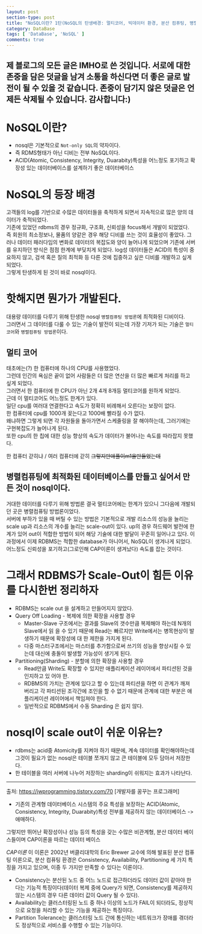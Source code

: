 ```yaml
---
layout: post
section-type: post
title: "NoSQL이란? 1탄(NoSQL의 탄생배경: 멀티코어, 빅데이터 환경, 분산 컴퓨팅, 병렬컴퓨팅 방법론)"
category: DataBase
tags: [ 'DataBase', 'NoSQL' ]
comments: true
---
```

제 블로그의 모든 글은 IMHO로 쓴 것입니다.
서로에 대한 존중을 담은 덧글을 남겨 소통을 하신다면 더 좋은 글로 발전이 될 수 있을 것 같습니다.
존중이 담기지 않은 덧글은 언제든 삭제될 수 있습니다.
감사합니다:)  
---  

# NoSQL이란?
- nosql은 기본적으로 `Not-only SQL`의 약자이다.
- 즉 RDMS형태가 아닌 디비는 전부 NoSQL이다. 
- ACID(Atomic, Consistency, Integrity, Duarabity)특성을 어느정도 포기하고 확장성 있는 데이터베이스를 설계하기 좋은 데이터베이스




# NoSQL의 등장 배경
고객들의 log를 기반으로 수많은 데이터들을 축적하게 되면서 지속적으로 많은 양의 데이터가 축적되었다.  
기존에 있었던 rdbms의 경우 정규화, 구조화, 신뢰성을 focus해서 개발이 되었었다.  
즉 회원의 최소정보나, 물품의 양같은 경우 해당 디비를 쓰는 것이 효율성이 좋았다. 
그러나 데이터 패러다임의 변화로 데이터의 복잡도와 양이 늘어나게 되었으며 기존에 서버를 유지하던 방식은 점점 한계에 부딪치게 되었다. 
log성 데이터들은 ACID의 특성이 중요하지 않고, 검색 혹은 질의 최적화 등 다른 것에 집중하고 싶은 디비를 개발하고 싶게 되었다.  
그렇게 탄생하게 된 것이 바로 nosql이다.  




# 핫해지면 뭔가가 개발된다.  
대용량 데이터를 다루기 위해 탄생한 nosql `병렬컴퓨팅 방법론`에 최적화된 디비이다.  
그러면서 그 데이터를 다룰 수 있는 기술이 발전이 되는데 가장 기저가 되는 기술은 `멀티코어`와 `병렬컴퓨팅 방법론`이다.  




## 멀티 코어
태초에는(?) 한 컴퓨터에 하나의 CPU를 사용했었다.  
그런데 인간의 욕심은 끝이 없어 사람들은 더 많은 연산을 더 많은 빠르게 처리를 하고 싶게 되었다.  
그러면서 한 컴퓨터에 한 CPU가 아닌 2개 4개 8개등 멀티코어를 원하게 되었다.  
근데 이 멀티코어도 어느정도 한계가 있다.  
일단 cpu를 여러대 연결한다고 속도가 정확히 비례해서 오른다는 보장이 없다.  
한 컴퓨터에 cpu를 1000개 꽂는다고 1000배 빨라질 수가 없다.  
왜냐하면 그렇게 되면 각 자원들을 돌아가면서 스케줄링을 잘 해야하는데, 그러기에는 구현복잡도가 늘어나게 된다.   
또한 cpu의 한 칩에 대한 성능 향상의 속도가 데이터가 불어나는 속도를 따라잡지 못했다.  

한 컴퓨터 갇히냐 / 여러 컴퓨터에 갇히
~~그렇지만애플이m1을만들었는데~~




## 병렬컴퓨팅에 최적화된 데이터베이스를 만들고 싶어서 만든 것이 nosql이다. 
 거대한 데이터를 다루기 위해 
 방법론
결국 멀티코어에는 한계가 있으니 그다음에 개발되던 곳은 병렬컴퓨팅 방법론이었다.  
서버에 부하가 있을 때 버틸 수 있는 방법은 기본적으로 개발 리소스의 성능을 늘리는 scale up과 리소스의 개수를 늘리는 scale-out이 있다.
up의 경우 하드웨어 발전에 한계가 있어 out이 적합한 방법이 되어 해당 기술에 대한 발달이 꾸준히 일어나고 있다.
이 과정에서 이제 RDBMS는 적합한 database가 아니어서, NoSQL이 생겨나게 되었다.
어느정도 신뢰성을 포기하고(그로인해 CAP이론이 생겨났다) 속도를 잡는 것이다.






# 그래서 RDBMS가 Scale-Out이 힘든 이유를 다시한번 정리하자
 
- RDBMS는 scale out 을 설계하고 만들어지지 않았다.
- Query Off Loading - 복제에 의한 확장을 사용할 경우 
    - Master-Slave 구조에서는 결과를 Slave의 갯수만큼 복제해야 하는데 N개의 Slave에서 읽 을 수 있기 때문에 Read는 빠르지만 Write에서는 병목현상이 발생하기 때문에 확장성에 대 한 제한을 가지게 된다.
    - 다중 마스터구조에서는 마스터를 추가함으로써 쓰기의 성능을 향상시킬 수 있는데 대신에 충돌이 발생할 가능성이 생기게 된다.
- Partitioning(Sharding) - 분할에 의한 확장을 사용할 경우
    - Read만큼 Write도 확장할 수 있지만 애플리케이션 레이어에서 파티션된 것을 인지하고 있 어야 한. 
    - RDBMS의 가치는 관계에 있다고 할 수 있는데 파티션을 하면 이 관계가 깨져 버리고 각 파티션된 조각간에 조인을 할 수 없기 때문에 관계에 대한 부분은 애플리케이션 레이어에서 책임져야 한다. 
    - 일반적으로 RDBMS에서 수동 Sharding 은 쉽지 않다.




# nosql이 scale out이 쉬운 이유는?
- rdbms는 acid중 Atomicity를 지켜야 하기 때문에, 계속 데이터를 확인해야하는데 그것이 필요가 없는 nosql은 테이블 쪼개지 않고 큰 테이블에 모두 담아서 저장한다.
- 한 테이블을 여러 서버에 나누어 저장하는 sharding이 쉬워지는 효과가 나타난다.




---
출처: https://jwprogramming.tistory.com/70 [개발자를 꿈꾸는 프로그래머]

- 기존의 관계형 데이터베이스 시스템의 주요 특성을 보장하는 ACID(Atomic, Consistency, Integrity, Duarabity)특성 전부를 제공하지 않는 데이터베이스
-> 애매하다.



그렇지만 뛰어난 확장성이나 성능 등의 특성을 갖는 수많은 비관계형, 분산 데이터 베이스들이며 CAP이론을 따르는 데이터 베이스

*CAP이론*
이 이론은 2002년 버클리대학의 Eric Brewer 교수에 의해 발표된 분산 컴퓨팅 이론으로, 분산 컴퓨팅 환경은 
Consistency, Availability, Partitioning 세 가지 특징을 가지고 있으며, 이중 두 가지만 만족할 수 있다는 이론이다. 


- Consistency는 분산된 노드 중 어느 노드로 접근하더라도 데이터 값이 같아야 한다는 기능적 특징이다(데이터 복제 중에 Query가 되면, Consistency를 제공하지 않는 시스템의 경우 다른 데이터 값이 Query 될 수 있다).
- Availability는 클러스터링된 노드 중 하나 이상의 노드가 FAIL이 되더라도, 정상적으로 요청을 처리할 수 있는 기능을 제공하는 특징이다.
- Partition Tolerance는 클러스터링 노드 간에 통신하는 네트워크가 장애를 겪더라도 정상적으로 서비스를 수행할 수 있는 기능이다.

